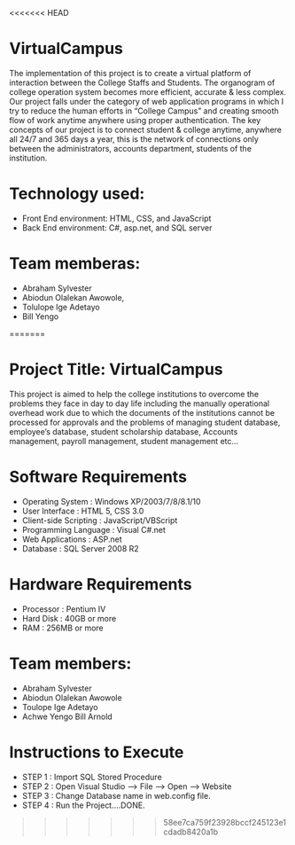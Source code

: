 <<<<<<< HEAD
# VirtualCampus
The implementation of this project is to create a virtual platform of interaction between the College Staffs and Students. The organogram of college operation system becomes more efficient, accurate & less complex. 
Our project falls under the category of web application programs in which I try to reduce the human efforts in “College Campus” and creating smooth flow of work anytime anywhere using proper authentication. 
The key concepts of our project is to connect student & college anytime, anywhere all 24/7 and 365 days a year, this is the network of connections only between the administrators, accounts department, students of the institution.

# Technology used:
- Front End environment: HTML, CSS, and JavaScript
- Back End environment: C#, asp.net, and SQL server

# Team memberas:
- Abraham Sylvester
- Abiodun Olalekan Awowole,
- Tolulope Ige Adetayo
- Bill Yengo

=======
# Project Title: VirtualCampus
This project is aimed to help the college institutions to overcome the problems they face in day to day life including the manually operational overhead work due to which the documents of the institutions cannot be processed for approvals and the problems of managing student database, employee’s database, student scholarship database, Accounts management, payroll management, student management etc... 

# Software Requirements
- Operating System				:	Windows XP/2003/7/8/8.1/10
- User Interface				            :	HTML 5, CSS 3.0
- Client-side Scripting			            :	JavaScript/VBScript
- Programming Language			:	Visual C#.net
- Web Applications				:	ASP.net
- Database					:	SQL Server 2008 R2

# Hardware Requirements
- Processor					 :	Pentium IV
- Hard Disk					 :	40GB or more
- RAM					             :	256MB or more

# Team members: 
- Abraham Sylvester
- Abiodun Olalekan Awowole
- Toulope Ige Adetayo
- Achwe Yengo Bill Arnold

# Instructions to Execute
- STEP 1 : Import SQL Stored Procedure
- STEP 2 : Open Visual Studio –> File –> Open –> Website
- STEP 3 : Change Database name in web.config file.
- STEP 4 : Run the Project….DONE.
>>>>>>> 58ee7ca759f23928bccf245123e1cdadb8420a1b
